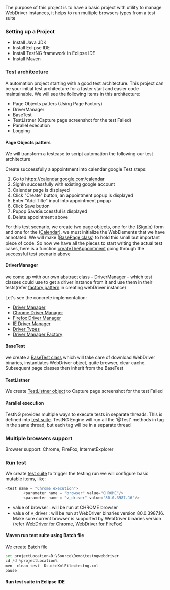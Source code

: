 The purpose of this project is to have a basic project with utility to manage WebDriver instances, it helps to run multiple browsers types from a test suite
### Setting up a Project
- Install Java JDK
- Install Eclipse IDE
- Install TestNG framework in Eclipse IDE 
- Install Maven
### Test architecture
A automation project starting with a good test architecture. This project can be your initial test architecture for a faster start and easier code maintainable. We will see the following items in this architecture:
- Page Objects patters (Using Page Factory)
- DriverManager
- BaseTest
- TestListner (Capture page screenshot for the test Failed)
- Parallel execution
- Logging

#### Page Objects patters
We will transform a testcase to script automation the following our test architecture

Create successfully a appointment into calendar google
Test steps:
1. Go to https://calendar.google.com/calendar
2. SignIn successfully with existing google account
3. Calendar page is displayed
4. Click "Create" button, an appointment popup is displayed
5. Enter "Add Tilte" input into appointment popup
6. Click Save button
7. Pupop SaveSuccessful is displayed
8. Delete appointment above

For this test scenario, we create two page objects, one for the ([SignIn](https://github.com/tmhai7th1/testngwebdriver/blob/master/src/test/java/webpages/SignInPage.java)) form and one for the ([Calendar](https://github.com/tmhai7th1/testngwebdriver/blob/master/src/test/java/webpages/CalendarPage.java)). 
we must initialize the WebElements that we have annotated. We will make ([BasePage class](https://github.com/tmhai7th1/testngwebdriver/blob/master/src/test/java/webpages/BasePage.java)) to hold this small but important piece of code. 
So now we have all the pieces to start writing the actual test cases, here is a function [createTheAppointment](https://github.com/tmhai7th1/testngwebdriver/blob/master/src/test/java/testcases/CalendarGoogle.java) going through the successful test scenario above

#### DriverManager
we come up with our own abstract class – DriverManager – which test classes could use to get a driver instance from it and use them in their tests(refer [factory pattern](https://drive.google.com/file/d/1b5Q1NatKRtOirhCssZ9RuFrd2JMHy_gp/view) in creating webDriver instance)

Let's see the concrete implementation:
- [Driver Manager](https://github.com/tmhai7th1/testngwebdriver/blob/master/src/test/java/driver/DriverManager.java)
- [Chrome Driver Manager](https://github.com/tmhai7th1/testngwebdriver/blob/master/src/test/java/driver/ChromeDriverManager.java)
- [Firefox Driver Manager](https://github.com/tmhai7th1/testngwebdriver/blob/master/src/test/java/driver/FirefoxDriverManager.java)
- [IE Driver Manager](https://github.com/tmhai7th1/testngwebdriver/blob/master/src/test/java/driver/IEDriverManager.java)
- [Driver Types](https://github.com/tmhai7th1/testngwebdriver/blob/master/src/test/java/driver/DriverType.java)
- [Driver Manager Factory](https://github.com/tmhai7th1/testngwebdriver/blob/master/src/test/java/driver/DriverManagerFactory.java)

#### BaseTest
we create a [BaseTest class](https://github.com/tmhai7th1/testngwebdriver/blob/master/src/test/java/test/BaseTest.java) which will take care of download WebDriver binaries, instantiates WebDriver object, quite browser, clear cache.
Subsequent page classes then inherit from the BaseTest

#### TestListner
We create [TestListner object](https://github.com/tmhai7th1/testngwebdriver/blob/master/src/test/java/utility/TestListener.java) to Capture page screenshot for the test Failed

#### Parallel execution
TestNG provides multiple ways to execute tests in separate threads. This is defined into [test suite](https://github.com/tmhai7th1/testngwebdriver/blob/master/suites/testng.xml). 
TestNG Engine will run all the '@Test' methods in tag in the same thread, but each tag will be in a separate thread

### Multiple browsers support

Browser support: Chrome, FireFox, InternetExplorer

### Run test
We create [test suite](https://github.com/tmhai7th1/testngwebdriver/blob/master/suites/testng.xml) to trigger the testing run
we will configure basic mutable items, like:

```python
<test name = "Chrome execution">
   		<parameter name = "browser" value="CHROME"/>
   		<parameter name = "v_driver" value="80.0.3987.16"/>
```
- value of browser : will be run at CHROME browser
- value of v_driver : will be run at WebDriver binaries version 80.0.3987.16. Make sure current browser is supported by WebDriver binaries version (refer [WebDriver for Chrome](https://chromedriver.chromium.org/downloads), [WebDriver for FireFox](https://github.com/mozilla/geckodriver/releases))

#### Maven run test suite using Batch file 
We create Batch file 

```python
set projectLocation=D:\Source\Demo\testngwebdriver
cd /d %projectLocation%
mvn  clean test -DsuiteXmlFile=testng.xml
pause
```
#### Run test suite in Eclipse IDE

